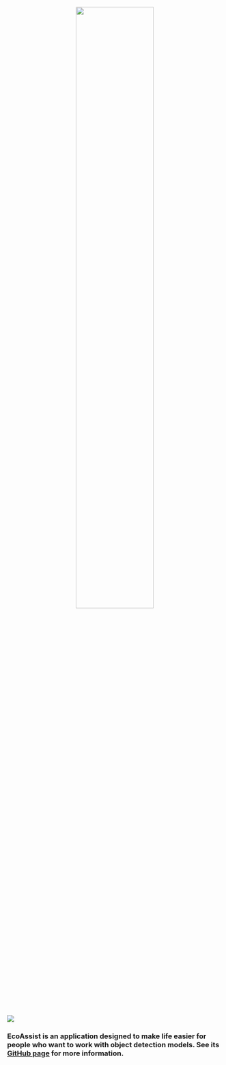 <html>
  <head>
    <meta name="google-site-verification" content="Fa9AuK39hAqDGEC7hr32UtxcVsVJ-qLHsZ34C2brsd0" />
  </head>
  <p align="center">
    <img src="https://github.com/PetervanLunteren/EcoAssist/blob/main/imgs/logo_large.png" width=60% height="auto"/>
  </p>
</html>

![](https://github.com/PetervanLunteren/EcoAssist/blob/main/imgs/logo_large.png)

### EcoAssist is an application designed to make life easier for people who want to work with object detection models. See its [GitHub page](https://github.com/PetervanLunteren/EcoAssist/blob/main/README.md) for more information.
